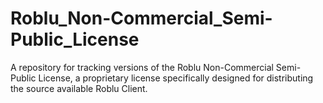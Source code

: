 # Roblu_Non-Commercial_Semi-Public_License
A repository for tracking versions of the Roblu Non-Commercial Semi-Public License, a proprietary license specifically designed for distributing the source available Roblu Client.
